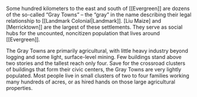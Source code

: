 Some hundred kilometers to the east and south of [[Evergreen]] are dozens of the so-called “Gray Towns” – the “gray” in the name describing their legal relationship to [[Landmark Colonial|Landmark]]. [Liu Maize] and [Merricktown]] are the largest of these settlements. They serve as social hubs for the uncounted, noncitizen population that lives around [[Evergreen]].

The Gray Towns are primarily agricultural, with little heavy industry beyond logging and some light, surface-level mining. Few buildings stand above two stories and the tallest reach only four. Save for the crossroad clusters of buildings that form their civic centers, the Gray Towns are very lightly populated. Most people live in small clusters of two to four families working many hundreds of acres, or as hired hands on those large agricultural properties.